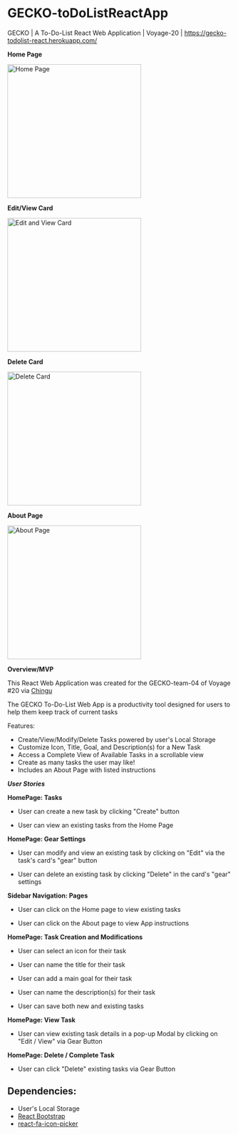 # GECKO-toDoListReactApp
GECKO | A To-Do-List React Web Application | Voyage-20 | https://gecko-todolist-react.herokuapp.com/

**Home Page**

<img src="https://i.gyazo.com/5e5aecbc2fd41fe657873c5385d8f409.gif" alt="Home Page" height="300">

**Edit/View Card**

<img src="https://i.gyazo.com/7b6ca4a793057b9b83b8b8339acf25fc.gif" alt="Edit and View Card" height="300">

**Delete Card**

<img src="https://i.gyazo.com/bb434f4ec29b10a2cc49203d5231e25a.gif" alt="Delete Card" height="300">


**About Page**

<img src="https://i.gyazo.com/d21fed8ecb362ec3bbd25524b037d2a9.gif" alt="About Page" height="300">

**Overview/MVP**

This React Web Application was created for the GECKO-team-04 of Voyage #20 via [Chingu](https://chingu.io/)

The GECKO To-Do-List Web App is a productivity tool designed for users to help them keep track of current tasks

Features:

- Create/View/Modify/Delete Tasks powered by user's Local Storage
- Customize Icon, Title, Goal, and Description(s) for a New Task
- Access a Complete View of Available Tasks in a scrollable view
- Create as many tasks the user may like!
- Includes an About Page with listed instructions

***User Stories***


**HomePage: Tasks**

- User can create a new task by clicking "Create" button

- User can view an existing tasks from the Home Page

**HomePage: Gear Settings**

- User can modify and view an existing task by clicking on "Edit" via the task's card's "gear" button

- User can delete an existing task by clicking "Delete" in the card's "gear" settings

**Sidebar Navigation: Pages**

- User can click on the Home page to view existing tasks

- User can click on the About page to view App instructions

**HomePage: Task Creation and Modifications**

- User can select an icon for their task

- User can name the title for their task

- User can add a main goal for their task

- User can name the description(s) for their task

- User can save both new and existing tasks

**HomePage: View Task**

- User can view existing task details in a pop-up Modal by clicking on "Edit / View" via Gear Button

**HomePage: Delete / Complete Task**

- User can click "Delete" existing tasks via Gear Button


## Dependencies:

  - User's Local Storage
  - [React Bootstrap](https://react-bootstrap.github.io/)
  - [react-fa-icon-picker](https://github.com/DATechnologies/react-fa-icon-picker)
